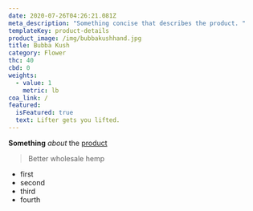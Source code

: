 ```yaml
---
date: 2020-07-26T04:26:21.081Z
meta_description: "Something concise that describes the product. "
templateKey: product-details
product_image: /img/bubbakushhand.jpg
title: Bubba Kush
category: Flower
thc: 40
cbd: 0
weights:
  - value: 1
    metric: lb
coa_link: /
featured:
  isFeatured: true
  text: Lifter gets you lifted.
---
```

**Something** *about* the [product](https://www.elevatedtrading.com)

> Better wholesale hemp

* first
* second
* third
* fourth
